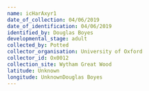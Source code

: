 ```yaml
---
name: icHarAxyr1
date_of_collection: 04/06/2019
date_of_identification: 04/06/2019
identified_by: Douglas Boyes
developmental_stage: adult
collected_by: Potted
collector_organisation: University of Oxford
collector_id: Ox0012
collection_site: Wytham Great Wood
latitude: Unknown
longitude: UnknownDouglas Boyes
---
```

